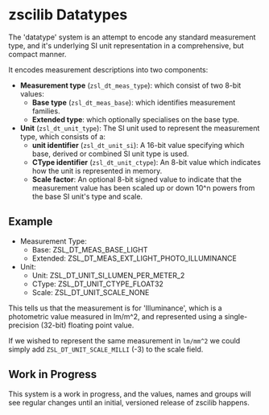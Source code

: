 # zscilib Datatypes

The 'datatype' system is an attempt to encode any standard measurement type,
and it's underlying SI unit representation in a comprehensive, but compact
manner.

It encodes measurement descriptions into two components:

- **Measurement type** (`zsl_dt_meas_type`): which consist of two 8-bit
  values:
  - **Base type** (`zsl_dt_meas_base`): which identifies measurement families.
  - **Extended type**: which optionally specialises on the base type.
- **Unit** (`zsl_dt_unit_type`): The SI unit used to represent the measurement
  type, which consists of a:
  - **unit identifier** (`zsl_dt_unit_si`): A 16-bit value specifying which
    base, derived or combined SI unit type is used.
  - **CType identifier** (`zsl_dt_unit_ctype`): An 8-bit value which indicates
    how the unit is represented in memory.
  - **Scale factor**: An optional 8-bit signed value to indicate that the
    measurement value has been scaled up or down 10^n powers from the base SI
    unit's type and scale.

## Example

- Measurement Type:
  - Base: ZSL_DT_MEAS_BASE_LIGHT
  - Extended: ZSL_DT_MEAS_EXT_LIGHT_PHOTO_ILLUMINANCE
- Unit:
  - Unit: ZSL_DT_UNIT_SI_LUMEN_PER_METER_2
  - CType: ZSL_DT_UNIT_CTYPE_FLOAT32
  - Scale: ZSL_DT_UNIT_SCALE_NONE

This tells us that the measurement is for 'Illuminance', which is a photometric
value measured in lm/m^2, and represented using a single-precision (32-bit)
floating point value.

If we wished to represent the same measurement in `lm/mm^2` we could simply
add `ZSL_DT_UNIT_SCALE_MILLI` (-3) to the scale field.

## Work in Progress

This system is a work in progress, and the values, names and groups will see
regular changes until an initial, versioned release of zscilib happens.
